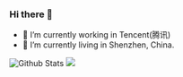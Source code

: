 ### Hi there 👋

<!--
**MoonChasing/MoonChasing** is a ✨ _special_ ✨ repository because its `README.md` (this file) appears on your GitHub profile.

Here are some ideas to get you started:

- 🔭 I’m currently working on ...
- 🌱 I’m currently learning ...
- 👯 I’m looking to collaborate on ...
- 🤔 I’m looking for help with ...
- 💬 Ask me about ...
- 📫 How to reach me: ...
- 😄 Pronouns: ...
- ⚡ Fun fact: ...
-->

- 🔭 I’m currently working in Tencent(腾讯)
- 👯 I’m currently living in Shenzhen, China.


![Github Stats](https://github-readme-stats.vercel.app/api?username=moonchasing&show_icons=true)
![](https://github-readme-stats.vercel.app/api/top-langs/?username=moonchasing&hide_title=true&hide_border=true&layout=compact&bg_color=0,73FA79,73FDFF,D783FF&theme=graywhite&locale=cn")
